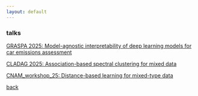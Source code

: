 ```yaml
---
layout: default
---
```


### talks

  [GRASPA 2025: Model-agnostic interpretability of deep learning models for car emissions assessment](GRASPA25_interpretable_Eco_score.html)

  [CLADAG 2025: Association-based spectral clustering for mixed data](CLADAG25_pres_SC_mix.html)

  [CNAM_workshop_25: Distance-based learning for mixed-type data](paris_worskshop_2025_pres.html)

  <!-- [COMPSTAT23: Association-based distances for categorical and mixed-type data](COMPSTAT23_pres_mix.html) -->

  <!-- [SIS23: Spectral clustering of mixed data via association-based distance](SIS23_speed_pres_SC_mix.html)-->

  <!-- [Data Journalism: Spot on Spotify: a playlist analysis](spotify_playground/spot_on_spotify.html) -->

  <!-- [ERCIM22: Mixed-type data spectral clustering with variable specific distances](spectral_mix/spectral_mix_ercim22.html) -->

  <!-- [ECDA22: Chunk-wise regularised PCA-based imputation of missing data](CW_RPCA_Compstat_ECDA_2022/CW_RPCA_ecda_2022.html) -->

  <!-- [SDS22: Biplots in dimension reduction and clustering](JDR_biplots/biplots_in_dm_clust_COMPSTAT22.html) -->

<!--  [COMPSTAT22: Regularised PCA for incremental single imputation of missings](CW_RPCA_Compstat_ECDA_2022/CW_RPCA_compstat_ecda_2022.html)-->

  



[back](./)
